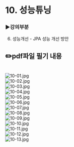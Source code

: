 # 10. 성능튜닝
### ▶️강의부분
6. 성능개선 - JPA 성능 개선 방안

## ✏️pdf파일 필기 내용
</br>![10-01.jpg](img/10-01.jpg)
</br>![10-02.jpg](img/10-02.jpg)
</br>![10-03.jpg](img/10-03.jpg)
</br>![10-04.jpg](img/10-04.jpg)
</br>![10-05.jpg](img/10-05.jpg)
</br>![10-06.jpg](img/10-06.jpg)
</br>![10-07.jpg](img/10-07.jpg)
</br>![10-08.jpg](img/10-08.jpg)
</br>![10-09.jpg](img/10-09.jpg)
</br>![10-10.jpg](img/10-10.jpg)
</br>![10-11.jpg](img/10-11.jpg)
</br>![10-12.jpg](img/10-12.jpg)
</br>![10-13.jpg](img/10-13.jpg)
